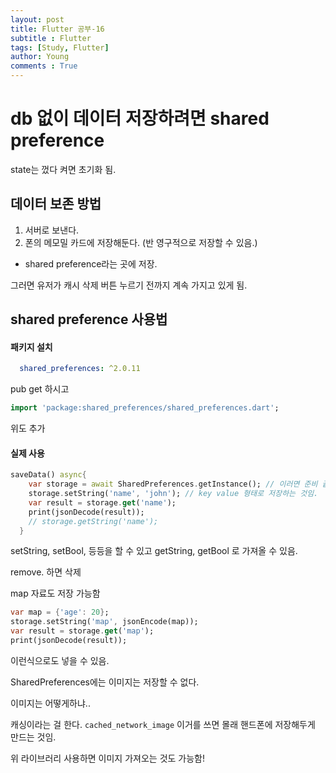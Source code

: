 ```yaml
---
layout: post
title: Flutter 공부-16
subtitle : Flutter
tags: [Study, Flutter]
author: Young
comments : True
---
```

# db 없이 데이터 저장하려면 shared preference

state는 껐다 켜면 초기화 됨.

## 데이터 보존 방법
1. 서버로 보낸다.
2. 폰의 메모밀 카드에 저장해둔다.
(반 영구적으로 저장할 수 있음.)
- shared preference라는 곳에 저장.


그러면 유저가 캐시 삭제 버튼 누르기 전까지 
계속 가지고 있게 됨.

## shared preference 사용법
#### 패키지 설치

```yaml
  shared_preferences: ^2.0.11
```

pub get 하시고

```dart
import 'package:shared_preferences/shared_preferences.dart';
```
위도 추가

#### 실제 사용
```dart
saveData() async{
    var storage = await SharedPreferences.getInstance(); // 이러면 준비 끝
    storage.setString('name', 'john'); // key value 형태로 저장하는 것임.
    var result = storage.get('name');
    print(jsonDecode(result));
    // storage.getString('name'); 
  }
```

setString, setBool, 등등을 할 수 있고
getString, getBool 로 가져올 수 있음.

remove.  하면 삭제

map 자료도 저장 가능함
``` dart
var map = {'age': 20};
storage.setString('map', jsonEncode(map));
var result = storage.get('map');
print(jsonDecode(result));
```

이런식으로도 넣을 수 있음.

SharedPreferences에는 이미지는 저장할 수 없다.

이미지는 어떻게하냐..

캐싱이라는 걸 한다.
```cached_network_image``` 이거를 쓰면
몰래 핸드폰에 저장해두게 만드는 것임.

위 라이브러리 사용하면 이미지 가져오는 것도 가능함!
